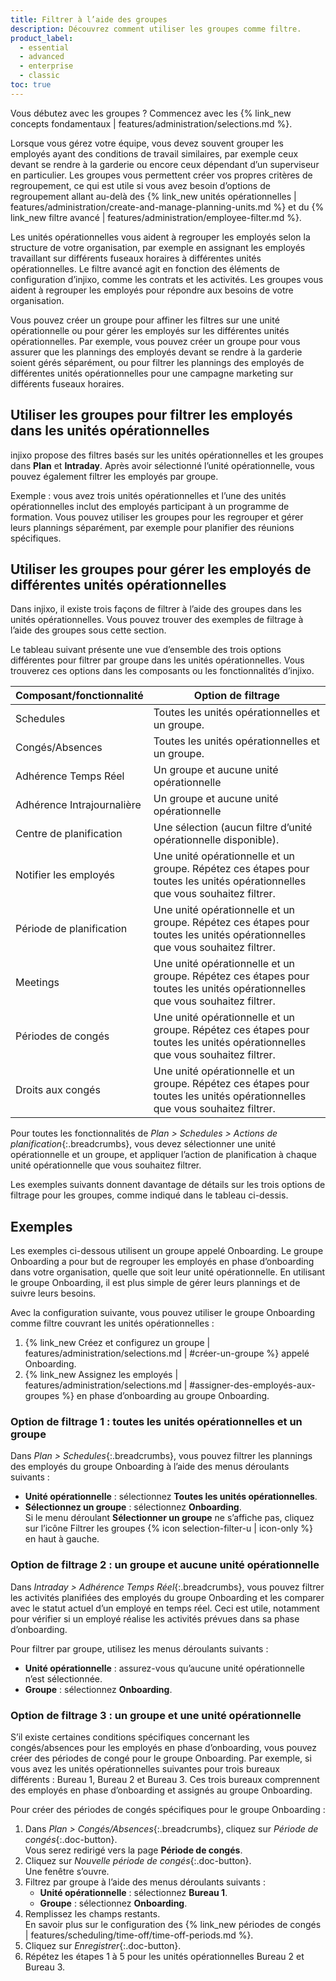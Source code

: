 ```yaml
---
title: Filtrer à l’aide des groupes
description: Découvrez comment utiliser les groupes comme filtre.
product_label:
  - essential
  - advanced
  - enterprise
  - classic
toc: true
---
```


Vous débutez avec les groupes&nbsp;? Commencez avec les {% link_new concepts fondamentaux | features/administration/selections.md %}.

Lorsque vous gérez votre équipe, vous devez souvent grouper les employés ayant des conditions de travail similaires, par exemple ceux devant se rendre à la garderie ou encore ceux dépendant d’un superviseur en particulier. Les groupes vous permettent créer vos propres critères de regroupement, ce qui est utile si vous avez besoin d’options de regroupement allant au-delà des {% link_new unités opérationnelles | features/administration/create-and-manage-planning-units.md %} et du {% link_new filtre avancé | features/administration/employee-filter.md %}.

Les unités opérationnelles vous aident à regrouper les employés selon la structure de votre organisation, par exemple en assignant les employés travaillant sur différents fuseaux horaires à différentes unités opérationnelles. Le filtre avancé agit en fonction des éléments de configuration d’injixo, comme les contrats et les activités. Les groupes vous aident à regrouper les employés pour répondre aux besoins de votre organisation.

Vous pouvez créer un groupe pour affiner les filtres sur une unité opérationnelle ou pour gérer les employés sur les différentes unités opérationnelles. Par exemple, vous pouvez créer un groupe pour vous assurer que les plannings des employés devant se rendre à la garderie soient gérés séparément, ou pour filtrer les plannings des employés de différentes unités opérationnelles pour une campagne marketing sur différents fuseaux horaires.

## Utiliser les groupes pour filtrer les employés dans les unités opérationnelles

injixo propose des filtres basés sur les unités opérationnelles et les groupes dans **Plan** et **Intraday**. Après avoir sélectionné l’unité opérationnelle, vous pouvez également filtrer les employés par groupe.

Exemple&nbsp;: vous avez trois unités opérationnelles et l’une des unités opérationnelles inclut des employés participant à un programme de formation. Vous pouvez utiliser les groupes pour les regrouper et gérer leurs plannings séparément, par exemple pour planifier des réunions spécifiques.

## Utiliser les groupes pour gérer les employés de différentes unités opérationnelles

Dans injixo, il existe trois façons de filtrer à l’aide des groupes dans les unités opérationnelles. Vous pouvez trouver des exemples de filtrage à l’aide des groupes sous cette section.

Le tableau suivant présente une vue d’ensemble des trois options différentes pour filtrer par groupe dans les unités opérationnelles. Vous trouverez ces options dans les composants ou les fonctionnalités d’injixo.

| Composant/fonctionnalité | Option de filtrage |
|-------------------------|----------------------------|
| Schedules               | Toutes les unités opérationnelles et un groupe. |
| Congés/Absences                | Toutes les unités opérationnelles et un groupe. |
| Adhérence Temps Réel     | Un groupe et aucune unité opérationnelle |
| Adhérence Intrajournalière      | Un groupe et aucune unité opérationnelle |
| Centre de planification            | Une sélection (aucun filtre d’unité opérationnelle disponible). |
| Notifier les employés           | Une unité opérationnelle et un groupe. Répétez ces étapes pour toutes les unités opérationnelles que vous souhaitez filtrer. |
| Période de planification  | Une unité opérationnelle et un groupe. Répétez ces étapes pour toutes les unités opérationnelles que vous souhaitez filtrer. |
| Meetings                | Une unité opérationnelle et un groupe. Répétez ces étapes pour toutes les unités opérationnelles que vous souhaitez filtrer. |
| Périodes de congés        | Une unité opérationnelle et un groupe. Répétez ces étapes pour toutes les unités opérationnelles que vous souhaitez filtrer. |
| Droits aux congés    | Une unité opérationnelle et un groupe. Répétez ces étapes pour toutes les unités opérationnelles que vous souhaitez filtrer. |

Pour toutes les fonctionnalités de _Plan > Schedules > Actions de planification_{:.breadcrumbs}, vous devez sélectionner une unité opérationnelle et un groupe, et appliquer l’action de planification à chaque unité opérationnelle que vous souhaitez filtrer.

Les exemples suivants donnent davantage de détails sur les trois options de filtrage pour les groupes, comme indiqué dans le tableau ci-dessis.

## Exemples

Les exemples ci-dessous utilisent un groupe appelé Onboarding. Le groupe Onboarding a pour but de regrouper les employés en phase d’onboarding dans votre organisation, quelle que soit leur unité opérationnelle. En utilisant le groupe Onboarding, il est plus simple de gérer leurs plannings et de suivre leurs besoins.

Avec la configuration suivante, vous pouvez utiliser le groupe Onboarding comme filtre couvrant les unités opérationnelles&nbsp;:

1. {% link_new Créez et configurez un groupe | features/administration/selections.md | #créer-un-groupe %} appelé Onboarding.
2. {% link_new Assignez les employés | features/administration/selections.md | #assigner-des-employés-aux-groupes %} en phase d’onboarding au groupe Onboarding.

### Option de filtrage&nbsp;1&nbsp;: toutes les unités opérationnelles et un groupe

Dans _Plan > Schedules_{:.breadcrumbs}, vous pouvez filtrer les plannings des employés du groupe Onboarding à l’aide des menus déroulants suivants&nbsp;:

- **Unité opérationnelle**&nbsp;: sélectionnez **Toutes les unités opérationnelles**.
- **Sélectionnez un groupe**&nbsp;: sélectionnez **Onboarding**.  
   Si le menu déroulant **Sélectionner un groupe** ne s’affiche pas, cliquez sur l’icône Filtrer les groupes {% icon selection-filter-u | icon-only %} en haut à gauche.

### Option de filtrage&nbsp;2&nbsp;: un groupe et aucune unité opérationnelle

Dans _Intraday > Adhérence Temps Réel_{:.breadcrumbs}, vous pouvez filtrer les activités planifiées des employés du groupe Onboarding et les comparer avec le statut actuel d’un employé en temps réel. Ceci est utile, notamment pour vérifier si un employé réalise les activités prévues dans sa phase d’onboarding.

Pour filtrer par groupe, utilisez les menus déroulants suivants&nbsp;:

- **Unité opérationnelle**&nbsp;: assurez-vous qu’aucune unité opérationnelle n’est sélectionnée.
- **Groupe**&nbsp;: sélectionnez **Onboarding**.

### Option de filtrage&nbsp;3&nbsp;: un groupe et une unité opérationnelle

S’il existe certaines conditions spécifiques concernant les congés/absences pour les employés en phase d’onboarding, vous pouvez créer des périodes de congé pour le groupe Onboarding. Par exemple, si vous avez les unités opérationnelles suivantes pour trois bureaux différents&nbsp;: Bureau&nbsp;1, Bureau&nbsp;2 et Bureau&nbsp;3. Ces trois bureaux comprennent des employés en phase d’onboarding et assignés au groupe Onboarding.

 Pour créer des périodes de congés spécifiques pour le groupe Onboarding&nbsp;:

1. Dans _Plan > Congés/Absences_{:.breadcrumbs}, cliquez sur _Période de congés_{:.doc-button}.  
   Vous serez redirigé vers la page **Période de congés**.
2. Cliquez sur _Nouvelle période de congés_{:.doc-button}.  
   Une fenêtre s’ouvre.
3. Filtrez par groupe à l’aide des menus déroulants suivants&nbsp;:  
   - **Unité opérationnelle**&nbsp;: sélectionnez **Bureau&nbsp;1**.
   - **Groupe**&nbsp;: sélectionnez **Onboarding**.
4. Remplissez les champs restants.  
   En savoir plus sur le configuration des {% link_new périodes de congés | features/scheduling/time-off/time-off-periods.md %}.
5. Cliquez sur _Enregistrer_{:.doc-button}.
6. Répétez les étapes 1 à 5 pour les unités opérationnelles Bureau&nbsp;2 et Bureau&nbsp;3.
